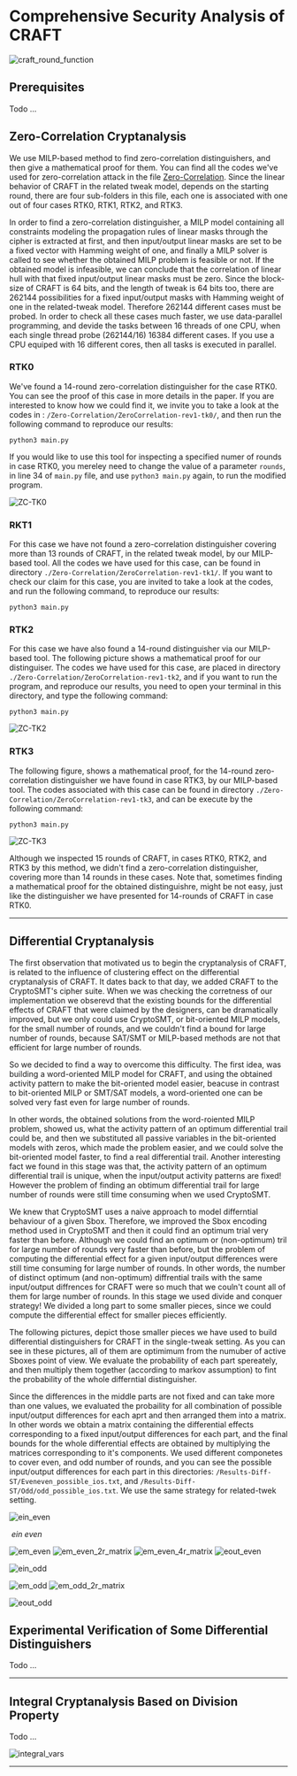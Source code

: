 # Comprehensive Security Analysis of CRAFT

![craft_round_function](/Images/CRAFT/craft_round_function.svg "A Round of CRAFT")

## Prerequisites
 Todo ...

## Zero-Correlation Cryptanalysis

We use MILP-based method to find zero-correlation distinguishers, and then give a mathematical proof for them. You can find all the codes we've used for zero-correlation attack in the file [Zero-Correlation](https://github.com/hadipourh/craftanalysis/tree/master/Zero-Correlation). Since the linear behavior of CRAFT in the related tweak model, depends on the starting round, there are four sub-folders in this file, each one is associated with one out of four cases RTK0, RTK1, RTK2, and RTK3.

In order to find a zero-correlation distinguisher, a MILP model containing all constraints modeling the propagation rules of linear masks through the cipher is extracted at first, and then input/output linear masks are set to be a fixed vector with Hamming weight of one, and finally a MILP solver is called to see whether the obtained MILP problem is feasible or not. If the obtained model is infeasible, we can conclude that the correlation of linear hull with that fixed input/output linear masks must be zero. Since the block-size of CRAFT is 64 bits, and the length of tweak is 64 bits too, there are 262144 possibilities for a fixed input/output masks with Hamming weight of one in the related-tweak model. Therefore 262144 different cases must be probed. In order to check all these cases much faster, we use data-parallel programming, and devide the tasks between 16 threads of one CPU, when each single thread probe (262144/16) 16384 different cases. If you use a CPU equiped with 16 different cores, then all tasks is executed in parallel. 

### RTK0

We've found a 14-round zero-correlation distinguisher for the case RTK0. You can see the proof of this case in more details in the paper. If you are interested to know how we could find it, we invite you to take a look at the codes in : `/Zero-Correlation/ZeroCorrelation-rev1-tk0/`, and then run the following command to reproduce our results:
```
python3 main.py
```
If you would like to use this tool for inspecting a specified numer of rounds in case RTK0, you mereley need to change the value of a parameter `rounds`, in line 34 of `main.py` file, and use `python3 main.py` again, to run the modified program.  

![ZC-TK0](/Images/ZeroCorrelation/zc_14rounds_rt0.svg)

### RKT1
For this case we have not found a zero-correlation distinguisher covering more than 13 rounds of CRAFT, in the related tweak model, by our MILP-based tool. All the codes we have used for this case, can be found in directory `./Zero-Correlation/ZeroCorrelation-rev1-tk1/`. If you want to check our claim for this case, you are invited to take a look at the codes, and run the following command, to reproduce our results:
```
python3 main.py
```
### RTK2

For this case we have also found a 14-round distinguisher via our MILP-based tool. The following picture shows a mathematical proof for our distinguiser. The codes we have used for this case, are placed in directory `./Zero-Correlation/ZeroCorrelation-rev1-tk2`, and if you want to run the program, and reproduce our results, you need to open your terminal in this directory, and type the following command: 
```
python3 main.py
```
![ZC-TK2](/Images/ZeroCorrelation/ZC-TK2-14Rounds.svg "Linear Equivalent of CRAFT")

### RTK3
The following figure, shows a mathematical proof, for the 14-round zero-correlation distinguisher we have found in case RTK3, by our MILP-based tool. The codes associated with this case can be found in directory `./Zero-Correlation/ZeroCorrelation-rev1-tk3`, and can be execute by the following command:
```
python3 main.py
```
![ZC-TK3](/Images/ZeroCorrelation/ZC-TK3-14Rounds.svg "Linear Equivalent of CRAFT")

Although we inspected 15 rounds of CRAFT, in cases RTK0, RTK2, and RTK3 by this method, we didn't find a zero-correlation distinguisher, covering more than 14 rounds in these cases. Note that, sometimes finding a mathematical proof for the obtained distinguishre, might be not easy, just like the distinguisher we have presented for 14-rounds of CRAFT in case RTK0. 

---

## Differential Cryptanalysis

The first observation that motivated us to begin the cryptanalysis of CRAFT, is related to the influence of clustering effect on the differential cryptanalysis of CRAFT. It dates back to that day, we added CRAFT to the CryptoSMT's cipher suite. When we was checking the corretness of our implementation we obserevd that the existing bounds for the differential effects of CRAFT that were claimed by the designers, can be dramatically improved, but we only could use CryptoSMT, or bit-oriented MILP models, for the small number of rounds, and we couldn't find a bound for large number of rounds, because SAT/SMT or MILP-based methods are not that efficient for large number of rounds. 

So we decided to find a way to overcome this difficulty. The first idea, was building a word-oriented MILP model for CRAFT, and using the obtained activity pattern to make the bit-oriented model easier, beacuse in contrast to bit-oriented MILP or SMT/SAT models, a word-oriented one can be solved very fast even for large number of rounds.

In other words, the obtained solutions from the word-roiented MILP problem, showed us, what the activity pattern of an optimum differential trail could be, and then we substituted all passive variables in the bit-oriented models with zeros, which made the problem easier, and we could solve the bit-oriented model faster, to find a real differential trail. Another interesting fact we found in this stage was that, the activity pattern of an optimum differential trail is unique, when the input/output activity patterns are fixed! However the problem of finding an obtimum differential trail for large number of rounds were still time consuming when we used CryptoSMT. 

We knew that CryptoSMT uses a naive approach to model differntial behaviour of a given Sbox. Therefore, we improved the Sbox encoding method used in CryptoSMT and then it could find an optimum trial very faster than before. Although we could find an optimum or (non-optimum) tril for large number of rounds very faster than before, but the problem of computing the differential effect for a given input/output differences were still time consuming for large number of rounds. In other words, the number of distinct optimum (and non-optimum) diffrential trails with the same input/output diffrences for CRAFT were so much that we couln't count all of them for large number of rounds. In this stage we used divide and conquer strategy! We divided a long part to some smaller pieces, since we could compute the differential effect for smaller pieces efficiently. 

The following pictures, depict those smaller pieces we have used to build differential distinguishers for CRAFT in the single-tweak setting. As you can see in these pictures, all of them are optimimum from the numuber of active Sboxes point of view. We evaluate the probability of each part spereately, and then multiply them together (according to markov assumption) to fint the probability of the whole differntial distinguisher.

Since the differences in the middle parts are not fixed and can take more than one values, we evaluated the probaility for all combination of possible input/output differences for each aprt and then arranged them into a matrix. In other words we obtain a matrix containing the differential effects corresponding to a fixed input/output differences for each part, and the final bounds for the whole differential effects are obtained by multiplying the matrices corresponding to it's components. We used different componetes to cover even, and odd number of rounds, and you can see the possible input/output differences for each part in this directories: `/Results-Diff-ST/Eveneven_possible_ios.txt`, and `/Results-Diff-ST/Odd/odd_possible_ios.txt`. We use the same strategy for related-twek setting. 

![ein_even](/Images/Even/ein_even_new.svg)

<p>
    <img src="/Images/Even/ein_even_new.svg" alt>
    <em>ein even</em>
</p>

![em_even](/Images/Even/em_even_new.svg)
![em_even_2r_matrix](/Results-Diff-ST/Even/em_even_2r.svg)
![em_even_4r_matrix](/Results-Diff-ST/Even/em_even_4r.svg)
![eout_even](/Images/Even/eout_even_new.svg)

![ein_odd](/Images/Odd/ein_odd_new.svg)

![em_odd](/Images/Odd/em_odd_new.svg)
![em_odd_2r_matrix](/Results-Diff-ST/Odd/em_odd_2r.svg)

![eout_odd](/Images/Odd/eout_odd_new.svg)

## Experimental Verification of Some Differential Distinguishers

Todo ...

---

## Integral Cryptanalysis Based on Division Property

Todo ...

![integral_vars](/Images/Integral/craft_integral_vars.svg)

---
